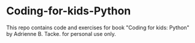 ﻿# Coding-for-kids-Python
This repo contains code and exercises for book "Coding for kids: Python" by Adrienne B. Tacke. for personal use only.
